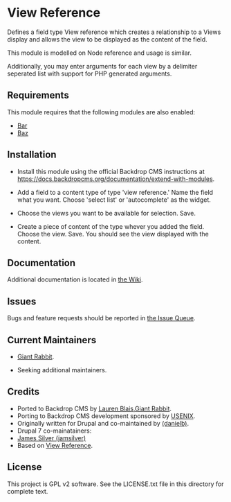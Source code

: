 View Reference
======================

Defines a field type View reference which creates a relationship to a Views display and allows the view to be displayed as the content of the field.

This module is modelled on Node reference and usage is similar.

Additionally, you may enter arguments for each view by a delimiter seperated list with support for PHP generated arguments.



Requirements 
------------

This module requires that the following modules are also enabled:

 * [Bar](https://github.com/backdrop-contrib/bar)
 * [Baz](https://github.com/backdrop-contrib/baz)

Installation 
------------

- Install this module using the official Backdrop CMS instructions at
  https://docs.backdropcms.org/documentation/extend-with-modules.

- Add a field to a content type of type 'view reference.' Name the field what you want. Choose 'select list' or 'autocomplete' as the widget.

- Choose the views you want to be available for selection. Save.

- Create a piece of content of the type whever you added the field. Choose the view. Save. You should see the view displayed with the content.


Documentation 
-------------

Additional documentation is located in [the Wiki](https://github.com/backdrop-contrib/viewreference/wiki/Documentation).

Issues
------

Bugs and feature requests should be reported in [the Issue Queue](https://github.com/backdrop-contrib/viewreference/issues).

Current Maintainers
-------------------

- [Giant Rabbit](https://github.com/giant-rabbit).

- Seeking additional maintainers.


Credits
-------

- Ported to Backdrop CMS by [Lauren Blais](https://github.com/rlblais),[Giant Rabbit](https://github.com/giant-rabbit).
- Porting to Backdrop CMS development sponsored by [USENIX](https://www.usenix.org/).
- Originally written for Drupal and co-maintained by [(danielb)](https://www.drupal.org/u/danielb).
- Drupal 7 co-mainatainers:
 - [James Silver (jamsilver)](https://www.drupal.org/u/jamsilver)
- Based on [View Reference](https://www.drupal.org/project/viewreference).

License 
-------

This project is GPL v2 software.
See the LICENSE.txt file in this directory for complete text.


